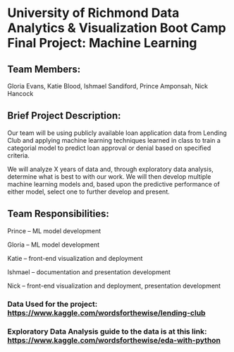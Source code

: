# University of Richmond Data Analytics & Visualization Boot Camp Final Project: Machine Learning

## Team Members: 

Gloria Evans, Katie Blood, Ishmael Sandiford, Prince Amponsah, Nick Hancock

## Brief Project Description: 

Our team will be using publicly available loan application data from Lending Club and applying machine learning techniques learned in class to train a categorial model to predict loan approval or denial based on specified criteria.

We will analyze X years of data and, through exploratory data analysis, determine what is best to with our work. We will then develop multiple machine learning models and, based upon the predictive performance of either model, select one to further develop and present.

## Team Responsibilities:

Prince – ML model development

Gloria – ML model development

Katie – front-end visualization and deployment

Ishmael – documentation and presentation development

Nick – front-end visualization and deployment, presentation development


### Data Used for the project: https://www.kaggle.com/wordsforthewise/lending-club

### Exploratory Data Analysis guide to the data is at this link: https://www.kaggle.com/wordsforthewise/eda-with-python
